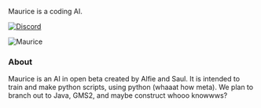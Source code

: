 Maurice is a coding AI.

[![Discord](https://img.shields.io/badge/discord-join%20chat-brightgreen.svg)](https://discord.gg/tCUy235)

![Maurice](https://media.discordapp.net/attachments/458293609188294667/688374887664058373/LogoReal.png?width=388&height=406)

### About
Maurice is an AI in open beta created by Alfie and Saul. It is intended to train and make python scripts, using python (whaaat how meta).
We plan to branch out to Java, GMS2, and maybe construct whooo knowwws?
